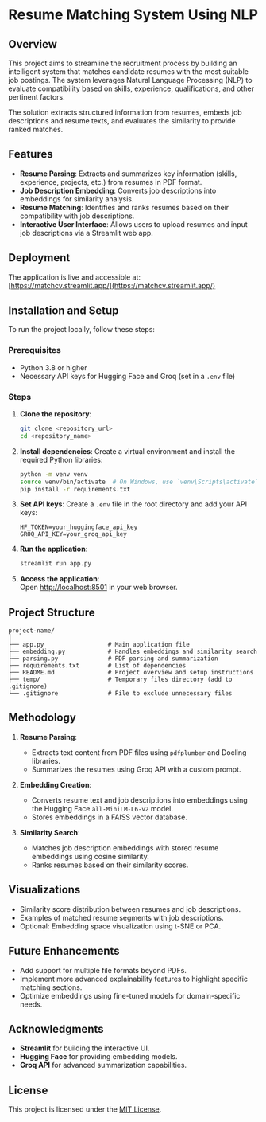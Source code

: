 
# Resume Matching System Using NLP

## Overview
This project aims to streamline the recruitment process by building an intelligent system that matches candidate resumes with the most suitable job postings. The system leverages Natural Language Processing (NLP) to evaluate compatibility based on skills, experience, qualifications, and other pertinent factors. 

The solution extracts structured information from resumes, embeds job descriptions and resume texts, and evaluates the similarity to provide ranked matches.

## Features
- **Resume Parsing**: Extracts and summarizes key information (skills, experience, projects, etc.) from resumes in PDF format.
- **Job Description Embedding**: Converts job descriptions into embeddings for similarity analysis.
- **Resume Matching**: Identifies and ranks resumes based on their compatibility with job descriptions.
- **Interactive User Interface**: Allows users to upload resumes and input job descriptions via a Streamlit web app.

## Deployment
The application is live and accessible at:  
[https://matchcv.streamlit.app/](https://matchcv.streamlit.app/)

## Installation and Setup
To run the project locally, follow these steps:

### Prerequisites
- Python 3.8 or higher
- Necessary API keys for Hugging Face and Groq (set in a `.env` file)

### Steps
1. **Clone the repository**:
   ```bash
   git clone <repository_url>
   cd <repository_name>
   ```

2. **Install dependencies**:
   Create a virtual environment and install the required Python libraries:
   ```bash
   python -m venv venv
   source venv/bin/activate  # On Windows, use `venv\Scripts\activate`
   pip install -r requirements.txt
   ```

3. **Set API keys**:
   Create a `.env` file in the root directory and add your API keys:
   ```env
   HF_TOKEN=your_huggingface_api_key
   GROQ_API_KEY=your_groq_api_key
   ```

4. **Run the application**:
   ```bash
   streamlit run app.py
   ```

5. **Access the application**:  
   Open [http://localhost:8501](http://localhost:8501) in your web browser.

## Project Structure
```
project-name/
│
├── app.py                  # Main application file
├── embedding.py            # Handles embeddings and similarity search
├── parsing.py              # PDF parsing and summarization
├── requirements.txt        # List of dependencies
├── README.md               # Project overview and setup instructions
├── temp/                   # Temporary files directory (add to .gitignore)
└── .gitignore              # File to exclude unnecessary files
```

## Methodology
1. **Resume Parsing**:
   - Extracts text content from PDF files using `pdfplumber` and Docling libraries.
   - Summarizes the resumes using Groq API with a custom prompt.

2. **Embedding Creation**:
   - Converts resume text and job descriptions into embeddings using the Hugging Face `all-MiniLM-L6-v2` model.
   - Stores embeddings in a FAISS vector database.

3. **Similarity Search**:
   - Matches job description embeddings with stored resume embeddings using cosine similarity.
   - Ranks resumes based on their similarity scores.

## Visualizations
- Similarity score distribution between resumes and job descriptions.
- Examples of matched resume segments with job descriptions.
- Optional: Embedding space visualization using t-SNE or PCA.

## Future Enhancements
- Add support for multiple file formats beyond PDFs.
- Implement more advanced explainability features to highlight specific matching sections.
- Optimize embeddings using fine-tuned models for domain-specific needs.

## Acknowledgments
- **Streamlit** for building the interactive UI.
- **Hugging Face** for providing embedding models.
- **Groq API** for advanced summarization capabilities.

## License
This project is licensed under the [MIT License](LICENSE).

